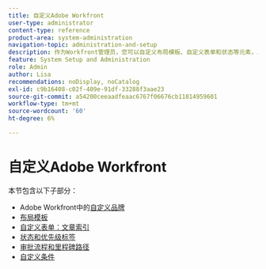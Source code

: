 ```yaml
---
title: 自定义Adobe Workfront
user-type: administrator
content-type: reference
product-area: system-administration
navigation-topic: administration-and-setup
description: 作为Workfront管理员，您可以自定义布局模板、自定义表单和状态等元素，以满足组织中用户的需求。
feature: System Setup and Administration
role: Admin
author: Lisa
recommendations: noDisplay, noCatalog
exl-id: c9b16408-c02f-409e-91df-33288f3aae23
source-git-commit: a54200ceeaadfeaac6767f06676cb11814959601
workflow-type: tm+mt
source-wordcount: '60'
ht-degree: 6%

---
```


# 自定义Adobe Workfront

本节包含以下子部分：

* Adobe Workfront中的[自定义品牌](../../administration-and-setup/customize-workfront/brand-workfront/brand-workfront.md)
* [布局模板](../../administration-and-setup/customize-workfront/use-layout-templates/use-layout-templates-customize-ui.md)
* [自定义表单：文章索引](../../administration-and-setup/customize-workfront/create-manage-custom-forms/create-and-manage-custom-forms.md)
* [状态和优先级标签](../../administration-and-setup/customize-workfront/creating-custom-status-and-priority-labels/create-custom-status-and-priority-labels.md)
* [审批流程和里程碑路径](../../administration-and-setup/customize-workfront/configure-approval-milestone-processes/config-approval-milestone-paths.md)
* [自定义条件](../../administration-and-setup/customize-workfront/create-manage-custom-conditions/custom-conditions.md)
